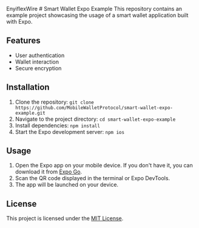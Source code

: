 EnyiflexWire # Smart Wallet Expo Example
This repository contains an example project showcasing the usage of a smart wallet application built with Expo. 

## Features

- User authentication
- Wallet interaction
- Secure encryption

## Installation

1. Clone the repository: `git clone https://github.com/MobileWalletProtocol/smart-wallet-expo-example.git`
2. Navigate to the project directory: `cd smart-wallet-expo-example`
3. Install dependencies: `npm install`
4. Start the Expo development server: `npm ios`

## Usage

1. Open the Expo app on your mobile device. If you don't have it, you can download it from [Expo Go](https://expo.io/client).
2. Scan the QR code displayed in the terminal or Expo DevTools.
3. The app will be launched on your device.

## License

This project is licensed under the [MIT License](./LICENSE).


